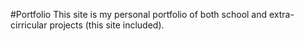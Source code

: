 #Portfolio
This site is my personal portfolio of both school and extra-cirricular projects (this site included).
